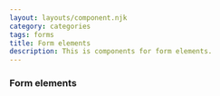 ```yaml
---
layout: layouts/component.njk
category: categories
tags: forms
title: Form elements
description: This is components for form elements.
---
```


<div class="wrapper">
  <h3>Form elements</h3>
</div>
